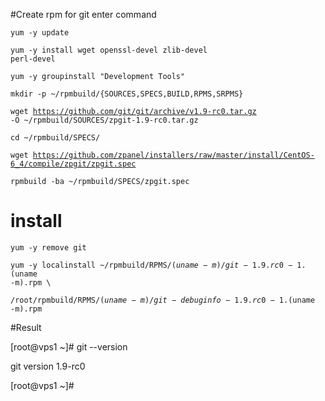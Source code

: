 #Create rpm for git enter command

<code>yum -y update</code>

<code>yum -y install wget openssl-devel zlib-devel perl-devel</code>

<code>yum -y groupinstall "Development Tools"</code>

<code>mkdir -p ~/rpmbuild/{SOURCES,SPECS,BUILD,RPMS,SRPMS}</code>

<code>wget https://github.com/git/git/archive/v1.9-rc0.tar.gz -O ~/rpmbuild/SOURCES/zpgit-1.9-rc0.tar.gz</code>

<code>cd ~/rpmbuild/SPECS/</code> 

<code>wget https://github.com/zpanel/installers/raw/master/install/CentOS-6_4/compile/zpgit/zpgit.spec</code>

<code>rpmbuild -ba ~/rpmbuild/SPECS/zpgit.spec</code>

# install

<code>yum -y remove git</code>

<code>yum -y localinstall ~/rpmbuild/RPMS/$(uname -m)/git-1.9.rc0-1.$(uname -m).rpm \ </code>

<code>/root/rpmbuild/RPMS/$(uname -m)/git-debuginfo-1.9.rc0-1.$(uname -m).rpm</code>

#Result

[root@vps1 ~]# git --version

git version 1.9-rc0

[root@vps1 ~]#


